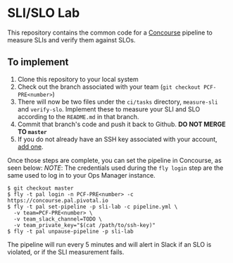 # SLI/SLO Lab

This repository contains the common code for a [Concourse](https://concourse.ci) pipeline
to measure SLIs and verify them against SLOs.

## To implement

1. Clone this repository to your local system
1. Check out the branch associated with your team (`git checkout PCF-PRE<number>`)
1. There will now be two files under the `ci/tasks` directory, `measure-sli` and `verify-slo`.
    Implement these to measure your SLI and SLO according to the `README.md` in that
    branch.
1. Commit that branch's code and push it back to Github. **DO NOT MERGE TO `master`**
1. If you do not already have an SSH key associated with your account, [add one](https://help.github.com/articles/adding-a-new-ssh-key-to-your-github-account/).

Once those steps are complete, you can set the pipeline in Concourse, as seen below:
*NOTE*: The credentials used during the `fly login` step are the same used to log in to
your Ops Manager instance.

```
$ git checkout master
$ fly -t pal login -n PCF-PRE<number> -c https://concourse.pal.pivotal.io
$ fly -t pal set-pipeline -p sli-lab -c pipeline.yml \
  -v team=PCF-PRE<number> \
  -v team_slack_channel=TODO \
  -v team_private_key="$(cat /path/to/ssh-key)"
$ fly -t pal unpause-pipeline -p sli-lab
```

The pipeline will run every 5 minutes and will alert in Slack if an SLO is violated, or if
the SLI measurement fails.
